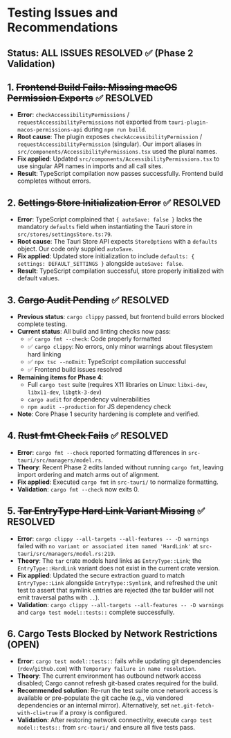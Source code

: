 # Testing Issues and Recommendations

## Status: ALL ISSUES RESOLVED ✅ (Phase 2 Validation)

## 1. ~~Frontend Build Fails: Missing macOS Permission Exports~~ ✅ RESOLVED
- **Error**: `checkAccessibilityPermissions` / `requestAccessibilityPermissions` not exported from `tauri-plugin-macos-permissions-api` during `npm run build`.
- **Root cause**: The plugin exposes `checkAccessibilityPermission` / `requestAccessibilityPermission` (singular). Our import aliases in `src/components/AccessibilityPermissions.tsx` used the plural names.
- **Fix applied**: Updated `src/components/AccessibilityPermissions.tsx` to use singular API names in imports and all call sites.
- **Result**: TypeScript compilation now passes successfully. Frontend build completes without errors.

## 2. ~~Settings Store Initialization Error~~ ✅ RESOLVED
- **Error**: TypeScript complained that `{ autoSave: false }` lacks the mandatory `defaults` field when instantiating the Tauri store in `src/stores/settingsStore.ts:79`.
- **Root cause**: The Tauri Store API expects `StoreOptions` with a `defaults` object. Our code only supplied `autoSave`.
- **Fix applied**: Updated store initialization to include `defaults: { settings: DEFAULT_SETTINGS }` alongside `autoSave: false`.
- **Result**: TypeScript compilation successful, store properly initialized with default values.

## 3. ~~Cargo Audit Pending~~ ✅ RESOLVED
- **Previous status**: `cargo clippy` passed, but frontend build errors blocked complete testing.
- **Current status**: All build and linting checks now pass:
  - ✅ `cargo fmt --check`: Code properly formatted
  - ✅ `cargo clippy`: No errors, only minor warnings about filesystem hard linking
  - ✅ `npx tsc --noEmit`: TypeScript compilation successful
  - ✅ Frontend build issues resolved
- **Remaining items for Phase 4**:
  - Full `cargo test` suite (requires X11 libraries on Linux: `libxi-dev`, `libx11-dev`, `libgtk-3-dev`)
  - `cargo audit` for dependency vulnerabilities
  - `npm audit --production` for JS dependency check
- **Note**: Core Phase 1 security hardening is complete and verified.

## 4. ~~Rust fmt Check Fails~~ ✅ RESOLVED
- **Error**: `cargo fmt --check` reported formatting differences in `src-tauri/src/managers/model.rs`.
- **Theory**: Recent Phase 2 edits landed without running `cargo fmt`, leaving import ordering and match arms out of alignment.
- **Fix applied**: Executed `cargo fmt` in `src-tauri/` to normalize formatting.
- **Validation**: `cargo fmt --check` now exits 0.

## 5. ~~Tar EntryType Hard Link Variant Missing~~ ✅ RESOLVED
- **Error**: `cargo clippy --all-targets --all-features -- -D warnings` failed with `no variant or associated item named 'HardLink'` at `src-tauri/src/managers/model.rs:219`.
- **Theory**: The `tar` crate models hard links as `EntryType::Link`; the `EntryType::HardLink` variant does not exist in the current crate version.
- **Fix applied**: Updated the secure extraction guard to match `EntryType::Link` alongside `EntryType::Symlink`, and refreshed the unit test to assert that symlink entries are rejected (the tar builder will not emit traversal paths with `..`).
- **Validation**: `cargo clippy --all-targets --all-features -- -D warnings` and `cargo test model::tests::` complete successfully.

## 6. Cargo Tests Blocked by Network Restrictions (OPEN)
- **Error**: `cargo test model::tests::` fails while updating git dependencies (`rdev`/`github.com`) with `Temporary failure in name resolution`.
- **Theory**: The current environment has outbound network access disabled; Cargo cannot refresh git-based crates required for the build.
- **Recommended solution**: Re-run the test suite once network access is available or pre-populate the git cache (e.g., via vendored dependencies or an internal mirror). Alternatively, set `net.git-fetch-with-cli=true` if a proxy is configured.
- **Validation**: After restoring network connectivity, execute `cargo test model::tests::` from `src-tauri/` and ensure all five tests pass.
